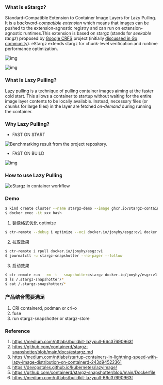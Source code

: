 ### What is eStargz?

Standard-Compatible Extension to Container Image Layers for Lazy Pulling. It is a *backward-compatible extension* which means that images can be pushed to the extension-agnostic registry and can run on extension-agnostic runtimes.This extension is based on stargz (stands for *seekable tar.gz*) proposed by [Google CRFS](https://github.com/google/crfs) project (initially [discussed in Go community](https://github.com/golang/go/issues/30829)). eStargz extends stargz for chunk-level verification and runtime performance optimization.

![img](https://miro.medium.com/max/1400/1*aba_56ZY6N-3Y-JuIwllpg.png)

![img](https://miro.medium.com/max/1400/1*jAQCEWTi3jzZX2Rn0XEUAg.png)

### What is Lazy Pulling?

Lazy pulling is a technique of pulling container images aiming at the faster cold start. This allows a container to startup without waiting for the entire image layer contents to be locally available. Instead, necessary files (or chunks for large files) in the layer are fetched *on-demand* during running the container.

### Why Lazy Pulling?

- FAST ON START

![Benchmarking result from the project repository.](https://devopstales.github.io/img/include/lazypull2.png)

- FAST ON BUILD

![img](https://miro.medium.com/max/1400/1*bVC7qorx-sDDXdYu6IfxzQ.png)

### How to use Lazy Pulling

![eStargz in container workflow](https://devopstales.github.io/img/include/lazypull3.png)

### Demo

```bash
$ kind create cluster --name stargz-demo --image ghcr.io/stargz-containers/estargz-kind-node:0.7.0
$ docker exec -it xxx bash
```

1. 镜像格式优化 optimize

```bash
$ ctr-remote --debug i optimize --oci docker.io/jonyhy/esgz:ov1 docker.io/jonyhy/esgz:v1
```

2. 拉取效果

```bash
$ ctr-remote i rpull docker.io/jonyhy/esgz:v1
$ journalctl -u stargz-snapshotter --no-pager --follow
```

3. 启动效果

```bash
$ ctr-remote run --rm -t --snapshotter=stargz docker.io/jonyhy/esgz:v1 test /bin/bash
$ ls /.stargz-snapshotter/*
$ cat /.stargz-snapshotter/*
```

### 产品结合需要满足

1. CRI containerd, podman or cri-o
2. fuse
3. run stargz-snapshotter or stargz-store

### Reference

1. https://medium.com/nttlabs/buildkit-lazypull-66c37690963f
2. https://github.com/containerd/stargz-snapshotter/blob/main/docs/estargz.md
3. https://medium.com/nttlabs/startup-containers-in-lightning-speed-with-lazy-image-distribution-on-containerd-243d94522361
4. https://devopstales.github.io/kubernetes/lazyimage/
5. https://github.com/containerd/stargz-snapshotter/blob/main/Dockerfile
6. https://medium.com/nttlabs/buildkit-lazypull-66c37690963f

